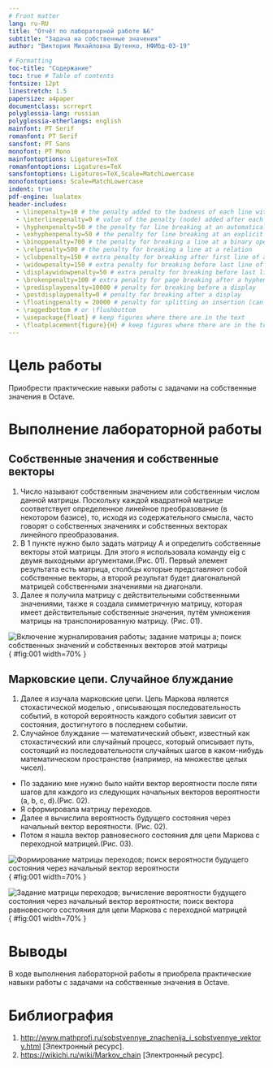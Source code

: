 ```yaml
---
# Front matter
lang: ru-RU
title: "Отчёт по лабораторной работе №6"
subtitle: "Задача на собственные значения"
author: "Виктория Mихайловна Шутенко, НФИбд-03-19"

# Formatting
toc-title: "Содержание"
toc: true # Table of contents
fontsize: 12pt
linestretch: 1.5
papersize: a4paper
documentclass: scrreprt
polyglossia-lang: russian
polyglossia-otherlangs: english
mainfont: PT Serif
romanfont: PT Serif
sansfont: PT Sans
monofont: PT Mono
mainfontoptions: Ligatures=TeX
romanfontoptions: Ligatures=TeX
sansfontoptions: Ligatures=TeX,Scale=MatchLowercase
monofontoptions: Scale=MatchLowercase
indent: true
pdf-engine: lualatex
header-includes:
  - \linepenalty=10 # the penalty added to the badness of each line within a paragraph (no associated penalty node) Increasing the value makes tex try to have fewer lines in the paragraph.
  - \interlinepenalty=0 # value of the penalty (node) added after each line of a paragraph.
  - \hyphenpenalty=50 # the penalty for line breaking at an automatically inserted hyphen
  - \exhyphenpenalty=50 # the penalty for line breaking at an explicit hyphen
  - \binoppenalty=700 # the penalty for breaking a line at a binary operator
  - \relpenalty=500 # the penalty for breaking a line at a relation
  - \clubpenalty=150 # extra penalty for breaking after first line of a paragraph
  - \widowpenalty=150 # extra penalty for breaking before last line of a paragraph
  - \displaywidowpenalty=50 # extra penalty for breaking before last line before a display math
  - \brokenpenalty=100 # extra penalty for page breaking after a hyphenated line
  - \predisplaypenalty=10000 # penalty for breaking before a display
  - \postdisplaypenalty=0 # penalty for breaking after a display
  - \floatingpenalty = 20000 # penalty for splitting an insertion (can only be split footnote in standard LaTeX)
  - \raggedbottom # or \flushbottom
  - \usepackage{float} # keep figures where there are in the text
  - \floatplacement{figure}{H} # keep figures where there are in the text
---
```


# Цель работы

Приобрести практические навыки работы c задачами на собственные значения в Octave.


# Выполнение лабораторной работы

## Собственные значения и собственные векторы

1. Число называют собственным значением или собственным числом данной матрицы. Поскольку каждой квадратной матрице соответствует определенное линейное преобразование (в некотором базисе), то, исходя из содержательного смысла, часто говорят о собственных значениях и собственных векторах линейного преобразования. 
2. В 1 пункте нужно было задать матрицу А и определить собственные векторы этой матрицы. Для этого я использовала команду eig c двумя выходными аргументами.(Рис. 01). Первый элемент результата есть матрица, столбцы которые представляют собой собственные векторы, а второй результат будет диагональной матрицей собственными значениями на диагонали.
3. Далее я получила матрицу с действительными собственными значениями, также я создала симметричную матрицу, которая имеет действительные собственные значения, путём умножения матрицы на транспонированную матрицу. (Рис. 01).
 
![Включение журналирования работы; задание матрицы а; поиск собственных значений и собственных векторов этой матрицы](images/image1.png){ 	#fig:001 width=70% }


## Марковские цепи. Случайное блуждание 

1. Далее я изучала марковские цепи. Цепь Маркова является стохастической моделью , описывающая последовательность событий, в которой вероятность каждого события зависит от состояния, достигнутого в последнем событии. 
2. Случайное блуждание — математический объект, известный как стохастический или случайный процесс, который описывает путь, состоящий из последовательности случайных шагов в каком-нибудь математическом пространстве (например, на множестве целых чисел). 
- По заданию мне нужно было найти вектор вероятности после пяти шагов для каждого из следующих начальных векторов вероятности (a, b, c, d).(Рис. 02).
- Я сформировала матрицу переходов.
- Далее я вычислила вероятность будущего состояния через начальный вектор вероятности. (Рис. 02).
- Потом я нашла вектор равновесного состояния для цепи Маркова с переходной матрицей.(Рис. 03).

![Формирование матрицы переходов; поиск вероятности будущего состояния через начальный вектор вероятности](images/image2.png){ 	#fig:001 width=70% }

![Задание матрицы переходов; вычисление вероятности будущего состояния через начальный вектор вероятности; поиск вектора равновесного состояния для цепи Маркова с переходной матрицей](images/image3.png){ 	#fig:001 width=70% }

# Выводы

В ходе выполнения лабораторной работы я приобрела практические навыки работы с задачами на собственные значения в Octave. 

# Библиография 

1. http://www.mathprofi.ru/sobstvennye_znachenija_i_sobstvennye_vektory.html [Электронный ресурс].
2. https://wikichi.ru/wiki/Markov_chain [Электронный ресурс].